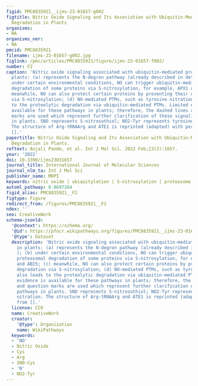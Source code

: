 ```yaml
---
figid: PMC8835921__ijms-23-01657-g002
figtitle: Nitric Oxide Signaling and Its Association with Ubiquitin-Mediated Proteasomal
  Degradation in Plants
organisms:
- NA
organisms_ner:
- NA
pmcid: PMC8835921
filename: ijms-23-01657-g002.jpg
figlink: /pmc/articles/PMC8835921/figure/ijms-23-01657-f002/
number: F2
caption: 'Nitric oxide signaling associated with ubiquitin-mediated proteolysis in
  plants: (a) represents the N-degron pathway (already described in detail in ); (b)
  under certain environmental conditions, NO can trigger ubiquitin-mediated proteasomal
  degradation of some proteins via S-nitrosylation, for example, APX1 and ABI5; (c)
  meanwhile, NO can also protect certain proteins by preventing their degradation
  via S-nitrosylation; (d) NO-mediated PTMs, such as tyrosine nitration, also leads
  to the proteolytic degradation via ubiquitin-mediated PTMs. Limited evidence is
  available for these pathways in plants; therefore, the dashed lines and question
  marks are used which represent further clarification of these signaling pathways
  in plants. SNO represents S-nitrosothiol; NO2-Tyr represents tyrosine nitration.
  The structure of Arg-tRNAArg and ATE1 is reprinted (adapted) with permission from
  [].'
papertitle: Nitric Oxide Signaling and Its Association with Ubiquitin-Mediated Proteasomal
  Degradation in Plants.
reftext: Anjali Pande, et al. Int J Mol Sci. 2022 Feb;23(3):1657.
year: '2022'
doi: 10.3390/ijms23031657
journal_title: International Journal of Molecular Sciences
journal_nlm_ta: Int J Mol Sci
publisher_name: MDPI
keywords: nitric oxide | ubiquitylation | S-nitrosylation | proteasome | proteolysis
automl_pathway: 0.8697264
figid_alias: PMC8835921__F2
figtype: Figure
redirect_from: /figures/PMC8835921__F2
ndex: ''
seo: CreativeWork
schema-jsonld:
  '@context': https://schema.org/
  '@id': https://pfocr.wikipathways.org/figures/PMC8835921__ijms-23-01657-g002.html
  '@type': Dataset
  description: 'Nitric oxide signaling associated with ubiquitin-mediated proteolysis
    in plants: (a) represents the N-degron pathway (already described in detail in
    ); (b) under certain environmental conditions, NO can trigger ubiquitin-mediated
    proteasomal degradation of some proteins via S-nitrosylation, for example, APX1
    and ABI5; (c) meanwhile, NO can also protect certain proteins by preventing their
    degradation via S-nitrosylation; (d) NO-mediated PTMs, such as tyrosine nitration,
    also leads to the proteolytic degradation via ubiquitin-mediated PTMs. Limited
    evidence is available for these pathways in plants; therefore, the dashed lines
    and question marks are used which represent further clarification of these signaling
    pathways in plants. SNO represents S-nitrosothiol; NO2-Tyr represents tyrosine
    nitration. The structure of Arg-tRNAArg and ATE1 is reprinted (adapted) with permission
    from [].'
  license: CC0
  name: CreativeWork
  creator:
    '@type': Organization
    name: WikiPathways
  keywords:
  - 'NO'
  - Nitric Oxide
  - Cys
  - Arg
  - SNO-Cys
  - 'N'
  - NO2-Tyr
---
```

